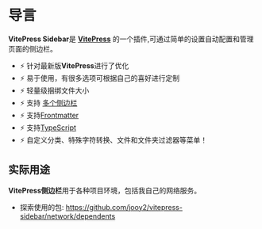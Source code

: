 # 导言

**VitePress Sidebar**是 **[VitePress](https://vitepress.dev/zh/)** 的一个插件,可通过简单的设置自动配置和管理页面的侧边栏。

- ⚡️ 针对最新版**VitePress**进行了优化
- ⚡️ 易于使用，有很多选项可根据自己的喜好进行定制
- ⚡️ 轻量级捆绑文件大小
- ⚡️ 支持 [多个侧边栏](https://vitepress.dev/zh/reference/default-theme-sidebar#multiple-sidebars)
- ⚡️ 支持[Frontmatter](https://vitepress.dev/zh/guide/frontmatter)
- ⚡️ 支持[TypeScript](https://www.typescriptlang.org/zh/)
- ⚡️ 自定义分类、特殊字符转换、文件和文件夹过滤器等菜单！

## 实际用途

**VitePress侧边栏**用于各种项目环境，包括我自己的网络服务。

- 探索使用的包: https://github.com/jooy2/vitepress-sidebar/network/dependents
